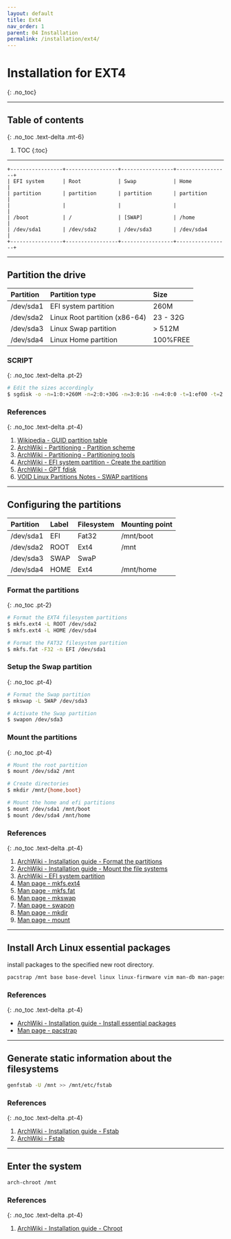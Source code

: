 ```yaml
---
layout: default
title: Ext4
nav_order: 1
parent: 04 Installation
permalink: /installation/ext4/
---
```


# Installation for EXT4
{: .no_toc}

---

## Table of contents
{: .no_toc .text-delta .mt-6}

1. TOC
{:toc}

---

```
+-----------------+-----------------+-----------------+-----------------+
| EFI system      | Root            | Swap            | Home            |
| partition       | partition       | partition       | partition       |
|                 |                 |                 |                 |
| /boot           | /               | [SWAP]          | /home           |
| /dev/sda1       | /dev/sda2       | /dev/sda3       | /dev/sda4       |
+-----------------+-----------------+-----------------+-----------------+
```

---

## Partition the drive

| Partition | Partition type                | Size     |
| :-------- | :---------------------------- | :------- |
| /dev/sda1 | EFI system partition          | 260M     |
| /dev/sda2 | Linux Root partition (x86-64) | 23 - 32G |
| /dev/sda3 | Linux Swap partition          | > 512M   |
| /dev/sda4 | Linux Home partition          | 100%FREE |

### SCRIPT
{: .no_toc .text-delta .pt-2}

```bash
# Edit the sizes accordingly
$ sgdisk -o -n=1:0:+260M -n=2:0:+30G -n=3:0:1G -n=4:0:0 -t=1:ef00 -t=2:8304 -t=3:8200 -t=4:8302 /dev/sda
```

### References
{: .no_toc .text-delta .pt-4}

1. [Wikipedia - GUID partition table](https://en.wikipedia.org/wiki/GUID_Partition_Table)
1. [ArchWiki - Partitioning - Partition scheme](https://wiki.archlinux.org/index.php/Partitioning#Partition_scheme)
1. [ArchWiki - Partitioning - Partitioning tools](https://wiki.archlinux.org/index.php/Partitioning#Partitioning_tools)
1. [ArchWiki - EFI system partition - Create the partition](https://wiki.archlinux.org/index.php/EFI_system_partition#Create_the_partition)
1. [ArchWiki - GPT fdisk](https://wiki.archlinux.org/index.php/GPT_fdisk)
1. [VOID Linux Partitions Notes - SWAP partitions](https://docs.voidlinux.org/installation/live-images/partitions.html#swap-partitions)

---

## Configuring the partitions

| Partition | Label   | Filesystem | Mounting point |
| :-------- | :------ | :--------- | :------------- |
| /dev/sda1 | EFI     | Fat32      | /mnt/boot      |
| /dev/sda2 | ROOT    | Ext4       | /mnt           |
| /dev/sda3 | SWAP    | SwaP       |                |
| /dev/sda4 | HOME    | Ext4       | /mnt/home      |

### Format the partitions
{: .no_toc .pt-2}

```bash
# Format the EXT4 filesystem partitions
$ mkfs.ext4 -L ROOT /dev/sda2
$ mkfs.ext4 -L HOME /dev/sda4

# Format the FAT32 filesystem partition
$ mkfs.fat -F32 -n EFI /dev/sda1
```

### Setup the Swap partition
{: .no_toc .pt-4}

```bash
# Format the Swap partition
$ mkswap -L SWAP /dev/sda3

# Activate the Swap partition
$ swapon /dev/sda3
```

### Mount the partitions
{: .no_toc .pt-4}

```bash
# Mount the root partition
$ mount /dev/sda2 /mnt

# Create directories
$ mkdir /mnt/{home,boot}

# Mount the home and efi partitions
$ mount /dev/sda1 /mnt/boot
$ mount /dev/sda4 /mnt/home
```

### References
{: .no_toc .text-delta .pt-4}

1. [ArchWiki - Installation guide - Format the partitions](https://wiki.archlinux.org/index.php/Installation_guide#Format_the_partitions)
1. [ArchWiki - Installation guide - Mount the file systems](https://wiki.archlinux.org/index.php/Installation_guide#Mount_the_file_systems)
1. [ArchWiki - EFI system partition](https://wiki.archlinux.org/index.php/EFI_system_partition)
1. [Man page - mkfs.ext4](https://jlk.fjfi.cvut.cz/arch/manpages/man/core/e2fsprogs/mkfs.ext4.8.en)
1. [Man page - mkfs.fat](https://jlk.fjfi.cvut.cz/arch/manpages/man/core/dosfstools/mkfs.fat.8.en)
1. [Man page - mkswap](https://jlk.fjfi.cvut.cz/arch/manpages/man/core/util-linux/mkswap.8.en)
1. [Man page - swapon](https://jlk.fjfi.cvut.cz/arch/manpages/man/core/man-pages/swapon.2.en)
1. [Man page - mkdir](https://jlk.fjfi.cvut.cz/arch/manpages/man/core/coreutils/mkdir.1.en)
1. [Man page - mount](https://jlk.fjfi.cvut.cz/arch/manpages/man/core/util-linux/mount.8.en)

---

## Install Arch Linux essential packages

install packages to the specified new root directory.

```bash
pacstrap /mnt base base-devel linux linux-firmware vim man-db man-pages
```

### References
{: .no_toc .text-delta .pt-4}

- [ArchWiki - Installation guide - Install essential packages](https://wiki.archlinux.org/index.php/Installation_guide#Install_essential_packages)
- [Man page - pacstrap](https://jlk.fjfi.cvut.cz/arch/manpages/man/extra/arch-install-scripts/pacstrap.8.en)

---

## Generate static information about the filesystems

```bash
genfstab -U /mnt >> /mnt/etc/fstab
```

### References
{: .no_toc .text-delta .pt-4}

1. [ArchWiki - Installation guide - Fstab](https://wiki.archlinux.org/index.php/Installation_guide#Fstab)
1. [ArchWiki - Fstab](https://wiki.archlinux.org/index.php/Fstab)

---

## Enter the system

```bash
arch-chroot /mnt
```

### References
{: .no_toc .text-delta .pt-4}

1. [ArchWiki - Installation guide - Chroot](https://wiki.archlinux.org/index.php/Installation_guide#Chroot)
